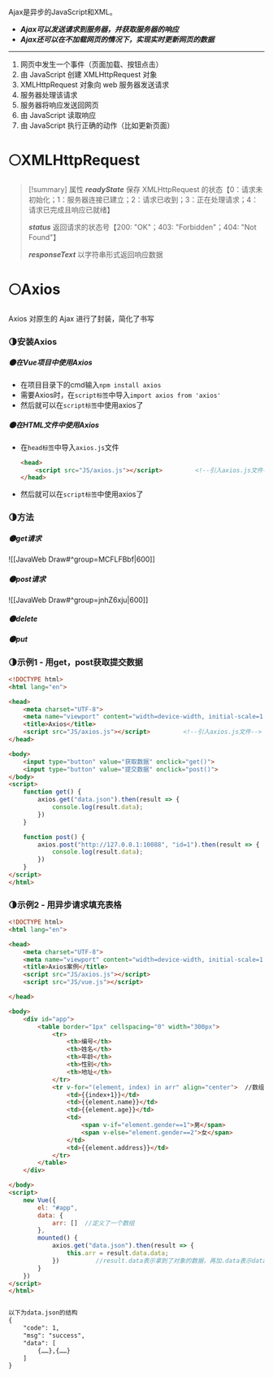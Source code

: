 Ajax是异步的JavaScript和XML。
- ***Ajax可以发送请求到服务器，并获取服务器的响应***
- ***Ajax还可以在不加载网页的情况下，实现实时更新网页的数据***

---

1. 网页中发生一个事件（页面加载、按钮点击）
2. 由 JavaScript 创建 XMLHttpRequest 对象
3. XMLHttpRequest 对象向 web 服务器发送请求
4. 服务器处理该请求
5. 服务器将响应发送回网页
6. 由 JavaScript 读取响应
7. 由 JavaScript 执行正确的动作（比如更新页面）

# 🌕XMLHttpRequest
>[!summary] 属性
>***readyState***  保存 XMLHttpRequest 的状态【0：请求未初始化；1：服务器连接已建立；2：请求已收到；3：正在处理请求；4：请求已完成且响应已就绪】
>
>***status***  返回请求的状态号【200: "OK"；403: "Forbidden"；404: "Not Found"】
>
>***responseText***	以字符串形式返回响应数据
# 🌕Axios
Axios 对原生的 Ajax 进行了封装，简化了书写
### 🌗安装Axios
##### 🌑在Vue项目中使用Axios
- 在项目目录下的cmd输入`npm install axios`
- 需要Axios时，在`script标签`中导入`import axios from 'axios'`
- 然后就可以在`script标签`中使用axios了
##### 🌑在HTML文件中使用Axios
- 在`head标签`中导入`axios.js`文件
	```html
	<head>
	    <script src="JS/axios.js"></script>         <!--引入axios.js文件-->
	</head>
	```
- 然后就可以在`script标签`中使用axios了
### 🌗方法

##### 🌑get请求
![[JavaWeb Draw#^group=MCFLFBbf|600]]
##### 🌑post请求
![[JavaWeb Draw#^group=jnhZ6xju|600]]
##### 🌑delete

##### 🌑put

### 🌗示例1 - 用get，post获取提交数据
```html
<!DOCTYPE html>
<html lang="en">

<head>
    <meta charset="UTF-8">
    <meta name="viewport" content="width=device-width, initial-scale=1.0">
    <title>Axios</title>
    <script src="JS/axios.js"></script>         <!--引入axios.js文件-->
</head>

<body>
    <input type="button" value="获取数据" onclick="get()">
    <input type="button" value="提交数据" onclick="post()">
</body>
<script>
    function get() {
        axios.get("data.json").then(result => {
            console.log(result.data);
        })
    }

    function post() {
        axios.post("http://127.0.0.1:10088", "id=1").then(result => {
            console.log(result.data);
        })
    }
</script>
</html>
```
### 🌗示例2 - 用异步请求填充表格
```html
<!DOCTYPE html>
<html lang="en">

<head>
    <meta charset="UTF-8">
    <meta name="viewport" content="width=device-width, initial-scale=1.0">
    <title>Axios案例</title>
    <script src="JS/axios.js"></script>
    <script src="JS/vue.js"></script>

</head>

<body>
    <div id="app">
        <table border="1px" cellspacing="0" width="300px">
            <tr>
                <th>编号</th>
                <th>姓名</th>
                <th>年龄</th>
                <th>性别</th>
                <th>地址</th>
            </tr>
            <tr v-for="(element, index) in arr" align="center">  //数组元素为element
                <td>{{index+1}}</td>
                <td>{{element.name}}</td>
                <td>{{element.age}}</td>
                <td>
                    <span v-if="element.gender==1">男</span>
                    <span v-else="element.gender==2">女</span>
                </td>
                <td>{{element.address}}</td>
            </tr>
        </table>
    </div>

</body>
<script>
    new Vue({
        el: "#app",
        data: {
            arr: []  //定义了一个数组
        },
        mounted() {
            axios.get("data.json").then(result => {
                this.arr = result.data.data; 
            })          //result.data表示拿到了对象的数据，再加.data表示data键的值
        }
    })
</script>
</html>


以下为data.json的结构
{
    "code": 1,
    "msg": "success",
    "data": [
        {……},{……}
    ]
}
```










































